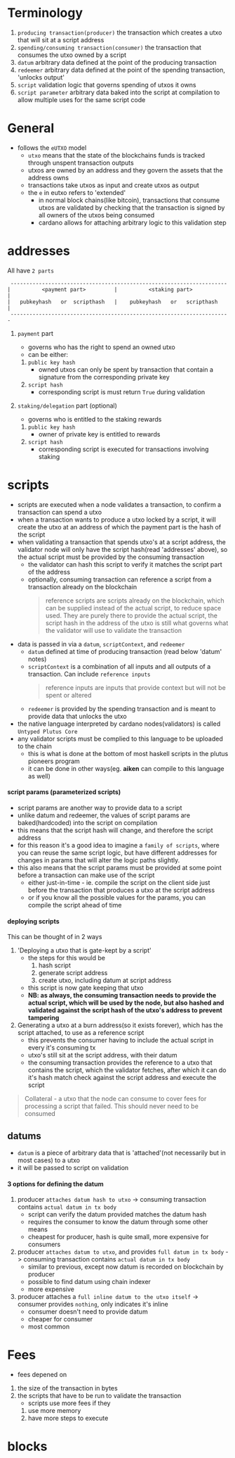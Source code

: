 # Terminology
1. `producing transaction(producer)` the transaction which creates a utxo that will sit at a script address  
2. `spending/consuming transaction(consumer)` the transaction that consumes the utxo owned by a script  
3. `datum` arbitrary data defined at the point of the producing transaction
4. `redeemer` arbitrary data defined at the point of the spending transaction, 'unlocks output'
5. `script` validation logic that governs spending of utxos it owns
6. `script parameter` arbitrary data baked into the script at compilation to allow multiple uses for the same script code


# General

- follows the `eUTXO` model
    - `utxo` means that the state of the blockchains funds is tracked through unspent transaction outputs
    - utxos are owned by an address and they govern the assets that the address owns
    - transactions take utxos as input and create utxos as output
    - the `e` in eutxo refers to 'extended'
        - in normal block chains(like bitcoin), transactions that consume utxos are validated by checking that the 
          transaction is signed by all owners of the utxos being consumed
        - cardano allows for attaching arbitrary logic to this validation step

# addresses

All have `2 parts`
```
 ---------------------------------------------------------------------
|          <payment part>         |          <staking part>            |
|   pubkeyhash   or  scripthash   |    pubkeyhash   or   scripthash    |  
 ----------------------------------------------------------------------
```
1. `payment` part
    - governs who has the right to spend an owned utxo
    - can be either:
    1. `public key hash`
        - owned utxos can only be spent by transaction that contain a signature from the corresponding private key
    2. `script hash`
        - corresponding script is must return `True` during validation

2. `staking/delegation` part (optional)
    - governs who is entitled to the staking rewards
    1. `public key hash`
        - owner of private key is entitled to rewards
    2. `script hash`
        - corresponding script is executed for transactions involving staking

# scripts
- scripts are executed when a node validates a transaction, to confirm a transaction can spend a utxo
- when a transaction wants to produce a utxo locked by a script, it will create the utxo at an address of which the payment part is the hash of the script
- when validating a transaction that spends utxo's at a script address, the validator node will only have the script hash(read 'addresses' above), so the actual script must be provided by the consuming transaction  
    - the validator can hash this script to verify it matches the script part of the address
    - optionally, consuming transaction can reference a script from a transaction already on the blockchain
        > reference scripts are scripts already on the blockchain, which can be supplied instead of the actual script, to reduce space used. They are purely there to provide the actual script, the script hash in the address of the utxo is still what governs what the validator will use to validate the transaction
- data is passed in via a `datum`, `scriptContext`, and `redeemer`
    - `datum` defined at time of producing transaction (read below 'datum' notes)
    - `scriptContext` is a combination of all inputs and all outputs of a transaction. Can include `reference inputs`
        > reference inputs are inputs that provide context but will not be spent or altered
    - `redeemer` is provided by the spending transaction and is meant to provide data that unlocks the utxo
- the native language interpreted by cardano nodes(validators) is called `Untyped Plutus Core`
- any validator scripts must be complied to this language to be uploaded to the chain
    - this is what is done at the bottom of most haskell scripts in the plutus pioneers program
    - it can be done in other ways(eg. <b>aiken</b> can compile to this language as well)

#### script params (parameterized scripts)

- script params are another way to provide data to a script
- unlike datum and redeemer, the values of script params are baked(hardcoded) into the script on compilation
- this means that the script hash will change, and therefore the script address
- for this reason it's a good idea to imagine a `family of scripts`, where you can reuse the same script logic, but have different addresses for changes 
    in params that will alter the logic paths slightly. 
- this also means that the script params must be provided at some point before a transaction can make use of the script
    - either just-in-time - ie. compile the script on the client side just before the transaction that produces a utxo at the script address
    - or if you know all the possible values for the params, you can compile the script ahead of time

#### deploying scripts

This can be thought of in 2 ways
1. 'Deploying a utxo that is gate-kept by a script' 
    - the steps for this would be 
        1. hash script
        2. generate script address
        3. create utxo, including datum at script address
    - this script is now gate keeping that utxo
    - <b>NB: as always, the consuming transaction needs to provide the actual script, which will be used by the node, but also hashed and validated against the script hash of the utxo's address to prevent tampering</b>
2. Generating a utxo at a burn address(so it exists forever), which has the script attached, to use as a reference script
    - this prevents the consumer having to include the actual script in every it's consuming tx
    - utxo's still sit at the script address, with their datum
    - the consuming transaction provides the reference to a utxo that contains the script, which the validator fetches, after which it can do it's hash match check against the script address and execute the script


> Collateral - a utxo that the node can consume to cover fees for processing a script that failed. This should never need to be consumed

## datums
- `datum` is a piece of arbitrary data that is 'attached'(not necessarily but in most cases) to a utxo
- it will be passed to script on validation
#### 3 options for defining the datum
1. producer `attaches datum hash to utxo` -> consuming transaction contains `actual datum in tx body`
    - script can verify the datum provided matches the datum hash
    - requires the consumer to know the datum through some other means
    - cheapest for producer, hash is quite small, more expensive for consumers
2. producer `attaches datum to utxo`, and provides `full datum in tx body` -> consuming transaction contains `actual datum in tx body`
    - similar to previous, except now datum is recorded on blockchain by producer
    - possible to find datum using chain indexer
    - more expensive
3. producer attaches a `full inline datum to the utxo itself` -> consumer provides `nothing`, only indicates it's inline
    - consumer doesn't need to provide datum
    - cheaper for consumer
    - most common

# Fees

- fees depened on 
1. the size of the transaction in bytes
2. the scripts that have to be run to validate the transaction
    - scripts use more fees if they 
    1. use more memory
    2. have more steps to execute

# blocks


